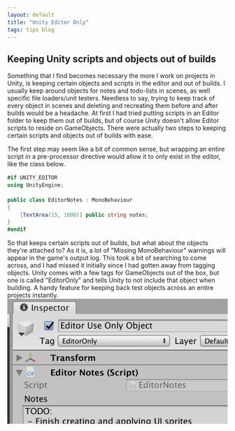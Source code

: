 ```yaml
---
layout: default
title: "Unity Editor Only"
tags: tips blog
---
```


## Keeping Unity scripts and objects out of builds
Something that I find becomes necessary the more I work on projects in Unity, is keeping certain objects and scripts in the editor and out of builds. I usually keep around objects for notes and todo-lists in scenes, as well specific file loaders/unit testers. Needless to say, trying to keep track of every object in scenes and deleting and recreating them before and after builds would be a headache. At first I had tried putting scripts in an Editor folder to keep them out of builds, but of course Unity doesn't allow Editor scripts to reside on GameObjects. There were actually two steps to keeping certain scripts and objects out of builds with ease.

The first step may seem like a bit of common sense, but wrapping an entire script in a pre-processor directive would allow it to only exist in the editor, like the class below.
```cs
#if UNITY_EDITOR
using UnityEngine;

public class EditorNotes : MonoBehaviour
{
    [TextArea(15, 1000)] public string notes;
}
#endif
```

So that keeps certain scripts out of builds, but what about the objects they're attached to? As it is, a lot of "Missing MonoBehaviour" warnings will appear in the game's output log. This took a bit of searching to come across, and I had missed it initially since I had gotten away from tagging objects. Unity comes with a few tags for GameObjects out of the box, but one is called "EditorOnly" and tells Unity to not include that object when building. A handy feature for keeping back test objects across an entire projects instantly.
![EditorOnly tag](/images/unity-tips/editor-only.png)
